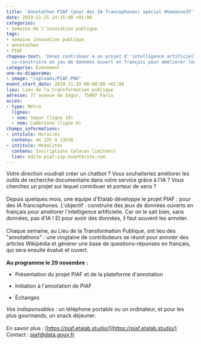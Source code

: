```yaml
---
title: 'Annotathon PIAF (pour des IA francophones) spécial #SemaineIP'
date: 2019-11-25 14:15:00 +01:00
categories:
- Semaine de l'innovation publique
tags:
- semaine innovation publique
- annotathon
- PIAF
chapeau-text: 'Venez contribuer à un projet d''intelligence artificielle public :
  co-construire un jeu de données ouvert en français pour améliorer les IA !'
categorie: Événement
une-ou-diaporama:
- image: "/uploads/PIAF.PNG"
event_start_date: 2019-11-29 00:00:00 +01:00
lieu: Lieu de la transformation publique
adresse: 77 avenue de Ségur, 75007 Paris
acces:
- type: Métro
  lignes:
  - nom: Ségur (ligne 10)
  - nom: Cambronne (ligne 6)
champs_informations:
- intitule: Horaires
  contenu: de 12h à 13h30
- intitule: Modalités
  contenu: Inscriptions (places limitées)
  lien: edite-piaf-sip.eventbrite.com
---
```


Votre direction voudrait créer un chatbot ? Vous souhaiteriez améliorer les outils de recherche documentaire dans votre service grâce à l'IA ? Vous cherchez un projet sur lequel contribuer et porteur de sens ? <br>
<br>
Depuis quelques mois, une équipe d'Etalab développe le projet PIAF : pour des IA francophones. L'objectif : construire des jeux de données ouverts en français pour améliorer l'intelligence artificielle. Car on le sait bien, sans données, pas d'IA ! Et pour avoir des données, il faut souvent les annoter.<br>
<br>
Chaque semaine, au Lieu de la Transformation Publique, ont lieu des "annotathons" : une vingtaine de contributeurs se réunit pour annoter des articles Wikipédia et générer une base de questions-réponses en français, qui sera ensuite évalué et ouvert.<br>
<br>
**Au programme le 29 novembre :**

* Présentation du projet PIAF et de la plateforme d'annotation

* Initiation à l'annotation de PIAF

* Échanges

*Vos indispensables :* un téléphone portable ou un ordinateur, et pour les plus gourmands, un snack déjeuner.<br>
<br>
En savoir plus : [https://piaf.etalab.studio/](https://piaf.etalab.studio/)<br>
Contact : [piaf@data.gouv.fr](http://mailto:piaf@data.gouv.fr)